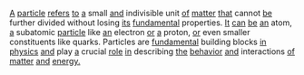 [A](./a.md) [particle](./particle.md) [refers](./refers.md) [to](./to.md) [a](./a.md) small [and](./and.md) indivisible unit [of](./of.md) [matter](./matter.md) [that](./that.md) cannot [be](./be.md) further divided without losing [its](./its.md) [fundamental](./fundamental.md) properties. [It](./it.md) [can](./can.md) [be](./be.md) [an](./an.md) atom, [a](./a.md) subatomic [particle](./particle.md) like [an](./an.md) electron [or](./or.md) [a](./a.md) proton, [or](./or.md) even smaller constituents like quarks. Particles are [fundamental](./fundamental.md) building blocks [in](./in.md) [physics](./physics.md) [and](./and.md) play [a](./a.md) crucial [role](./role.md) [in](./in.md) describing [the](./the.md) [behavior](./behavior.md) [and](./and.md) interactions [of](./of.md) [matter](./matter.md) [and](./and.md) [energy.](./energy.md)